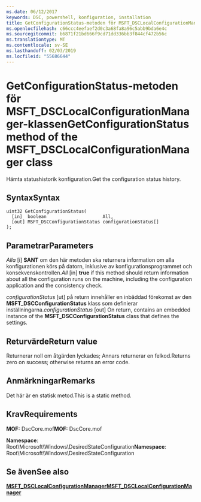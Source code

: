 ```yaml
---
ms.date: 06/12/2017
keywords: DSC, powershell, konfiguration, installation
title: GetConfigurationStatus-metoden för MSFT_DSCLocalConfigurationManager-klassen
ms.openlocfilehash: c66ccc4eefaef2d0c3a68fa8a96c5abb9bda6e4c
ms.sourcegitcommit: b6871f21bd666f9cd71dd336bb3f844cf472b56c
ms.translationtype: MT
ms.contentlocale: sv-SE
ms.lasthandoff: 02/03/2019
ms.locfileid: "55686644"
---
```

# <a name="getconfigurationstatus-method-of-the-msftdsclocalconfigurationmanager-class"></a><span data-ttu-id="adb96-103">GetConfigurationStatus-metoden för MSFT_DSCLocalConfigurationManager-klassen</span><span class="sxs-lookup"><span data-stu-id="adb96-103">GetConfigurationStatus method of the MSFT_DSCLocalConfigurationManager class</span></span>

<span data-ttu-id="adb96-104">Hämta statushistorik konfiguration.</span><span class="sxs-lookup"><span data-stu-id="adb96-104">Get the configuration status history.</span></span>

## <a name="syntax"></a><span data-ttu-id="adb96-105">Syntax</span><span class="sxs-lookup"><span data-stu-id="adb96-105">Syntax</span></span>

```mof
uint32 GetConfigurationStatus(
  [in]  boolean                     All,
  [out] MSFT_DSCConfigurationStatus configurationStatus[]
);
```

## <a name="parameters"></a><span data-ttu-id="adb96-106">Parametrar</span><span class="sxs-lookup"><span data-stu-id="adb96-106">Parameters</span></span>

<span data-ttu-id="adb96-107">*Alla* \[i\] **SANT** om den här metoden ska returnera information om alla konfigurationen körs på datorn, inklusive av konfigurationsprogrammet och konsekvenskontrollen.</span><span class="sxs-lookup"><span data-stu-id="adb96-107">*All* \[in\] **true** if this method should return information about all the configuration runs on the machine, including the configuration application and the consistency check.</span></span>

<span data-ttu-id="adb96-108">*configurationStatus* \[ut\] på return innehåller en inbäddad förekomst av den **MSFT_DSCConfigurationStatus** klass som definierar inställningarna.</span><span class="sxs-lookup"><span data-stu-id="adb96-108">*configurationStatus* \[out\] On return, contains an embedded instance of the **MSFT_DSCConfigurationStatus** class that defines the settings.</span></span>

## <a name="return-value"></a><span data-ttu-id="adb96-109">Returvärde</span><span class="sxs-lookup"><span data-stu-id="adb96-109">Return value</span></span>

<span data-ttu-id="adb96-110">Returnerar noll om åtgärden lyckades; Annars returnerar en felkod.</span><span class="sxs-lookup"><span data-stu-id="adb96-110">Returns zero on success; otherwise returns an error code.</span></span>

## <a name="remarks"></a><span data-ttu-id="adb96-111">Anmärkningar</span><span class="sxs-lookup"><span data-stu-id="adb96-111">Remarks</span></span>

<span data-ttu-id="adb96-112">Det här är en statisk metod.</span><span class="sxs-lookup"><span data-stu-id="adb96-112">This is a static method.</span></span>

## <a name="requirements"></a><span data-ttu-id="adb96-113">Krav</span><span class="sxs-lookup"><span data-stu-id="adb96-113">Requirements</span></span>

<span data-ttu-id="adb96-114">**MOF:** DscCore.mof</span><span class="sxs-lookup"><span data-stu-id="adb96-114">**MOF:** DscCore.mof</span></span>

<span data-ttu-id="adb96-115">**Namespace**: Root\Microsoft\Windows\DesiredStateConfiguration</span><span class="sxs-lookup"><span data-stu-id="adb96-115">**Namespace**: Root\Microsoft\Windows\DesiredStateConfiguration</span></span>

## <a name="see-also"></a><span data-ttu-id="adb96-116">Se även</span><span class="sxs-lookup"><span data-stu-id="adb96-116">See also</span></span>

[<span data-ttu-id="adb96-117">**MSFT_DSCLocalConfigurationManager**</span><span class="sxs-lookup"><span data-stu-id="adb96-117">**MSFT_DSCLocalConfigurationManager**</span></span>](msft-dsclocalconfigurationmanager.md)